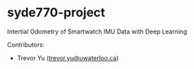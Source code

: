 # syde770-project
Intertial Odometry of Smartwatch IMU Data with Deep Learning

Contributors:
- Trevor Yu (trevor.yu@uwaterloo.ca)